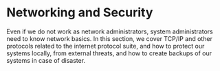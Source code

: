 # Networking and Security

Even if we do not work as network administrators,
system administrators need to know network basics.
In this section, we cover TCP/IP and other protocols
related to the internet protocol suite,
and how to protect our systems locally,
from external threats,
and how to create backups of our systems in case
of disaster.

